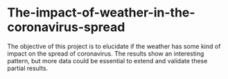 # The-impact-of-weather-in-the-coronavirus-spread
The objective of this project is to elucidate if the weather has some kind of impact on the spread of coronavirus. The results show an interesting pattern, but more data could be essential to extend and validate these partial results.
